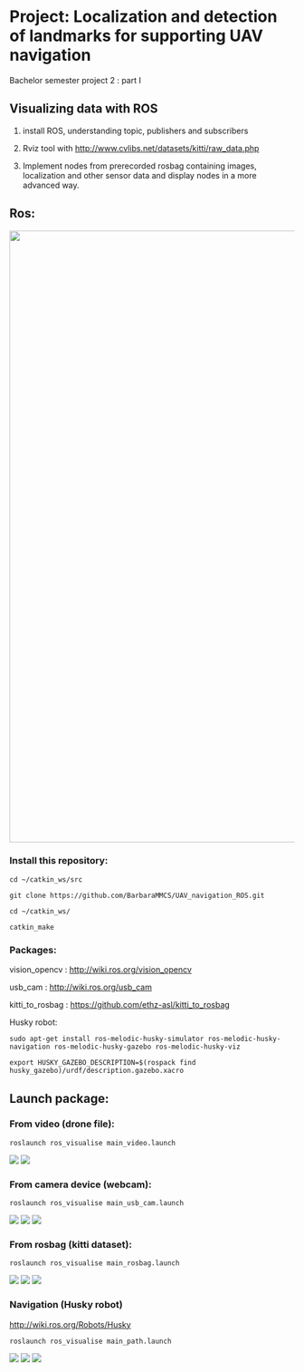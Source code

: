 # Project: Localization and detection of landmarks for supporting UAV navigation

Bachelor semester project 2 : part I

## Visualizing data with ROS

1. install ROS, understanding topic, publishers and subscribers

2. Rviz tool with http://www.cvlibs.net/datasets/kitti/raw_data.php

3. Implement nodes from prerecorded rosbag containing images, localization and other sensor data and display nodes in a more advanced way.

## Ros:

<img src="files/ros.png" width="1080">
    
### Install this repository:
```
cd ~/catkin_ws/src

git clone https://github.com/BarbaraMMCS/UAV_navigation_ROS.git

cd ~/catkin_ws/

catkin_make
```
### Packages: 

vision_opencv : http://wiki.ros.org/vision_opencv

usb_cam : http://wiki.ros.org/usb_cam

kitti_to_rosbag : https://github.com/ethz-asl/kitti_to_rosbag

Husky robot:
```
sudo apt-get install ros-melodic-husky-simulator ros-melodic-husky-navigation ros-melodic-husky-gazebo ros-melodic-husky-viz

export HUSKY_GAZEBO_DESCRIPTION=$(rospack find husky_gazebo)/urdf/description.gazebo.xacro
```

## Launch package:

### From video (drone file): 
```
roslaunch ros_visualise main_video.launch
```
<img src="files/videofile.png">
<img src="files/video02.png">

### From camera device (webcam):
```
roslaunch ros_visualise main_usb_cam.launch
```
<img src="files/webcam.png">
<img src="files/detected.png">
<img src="files/connected.png">

### From rosbag (kitti dataset): 
```
roslaunch ros_visualise main_rosbag.launch
```
<img src="files/tf.png">
<img src="files/rvizkitti.png">
<img src="files/on_rosbag.png">

### Navigation (Husky robot)
http://wiki.ros.org/Robots/Husky
```
roslaunch ros_visualise main_path.launch
```
<img src="files/path3.png">
<img src="files/gazebo.png">
<img src="files/path1.png">


